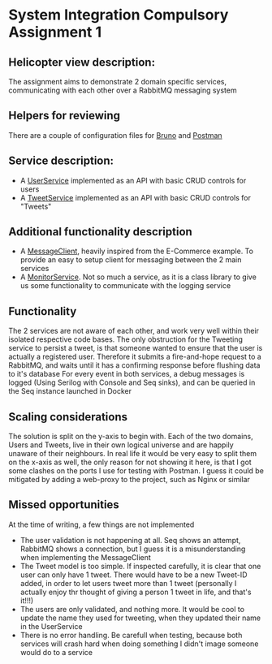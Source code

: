 # System Integration Compulsory Assignment 1

## Helicopter view description:

The assignment aims to demonstrate 2 domain specific services, communicating with each other over a RabbitMQ messaging system

## Helpers for reviewing
There are a couple of configuration files for [Bruno](bruno_collection.json) and [Postman](postman_collection.json)

## Service description:
- A [UserService](UserService) implemented as an API with basic CRUD controls for users
- A [TweetService](TweetService) implemented as an API with basic CRUD controls for "Tweets"

## Additional functionality description
- A [MessageClient](MessageCLient), heavily inspired from the E-Commerce example. To provide an easy to setup client for messaging between the 2 main services
- A [MonitorService](Monitoring). Not so much a service, as it is a class library to give us some functionality to communicate with the logging service

## Functionality
The 2 services are not aware of each other, and work very well within their isolated respective code bases. The only obstruction for the Tweeting service to persist a tweet, is that someone wanted to ensure that the user is actually a registered user. Therefore it submits a fire-and-hope request to a RabbitMQ, and waits until it has a confirming response before flushing data to it's database
For every event in both services, a debug messages is logged (Using Serilog with Console and Seq sinks), and can be queried in the Seq instance launched in Docker

## Scaling considerations
The solution is split on the y-axis to begin with. Each of the two domains, Users and Tweets, live in their own logical universe and are happily unaware of their neighbours. In real life it would be very easy to split them on the x-axis as well, the only reason for not showing it here, is that I got some clashes on the ports I use for testing with Postman. I guess it could be mitigated by adding a web-proxy to the project, such as Nginx or similar

## Missed opportunities
At the time of writing, a few things are not implemented

- The user validation is not happening at all. Seq shows an attempt, RabbitMQ shows a connection, but I guess it is a misunderstanding when implementing the MessageClient
- The Tweet model is too simple. If inspected carefully, it is clear that one user can only have 1 tweet. There would have to be a new Tweet-ID added, in order to let users tweet more than 1 tweet (personally I actually enjoy thr thought of giving a person 1 tweet in life, and that's it!!!)
- The users are only validated, and nothing more. It would be cool to update the name they used for tweeting, when they updated their name in the UserService
- There is no error handling. Be carefull when testing, because both services will crash hard when doing something I didn't image someone would do to a service